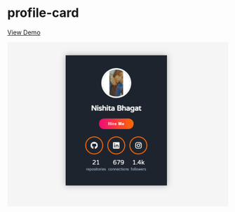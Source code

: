 # profile-card

[View Demo](https://github.com/Nishita-Bhagat/profile-card/blob/main/preview.png)

![Preview for profile card](./preview.png)
